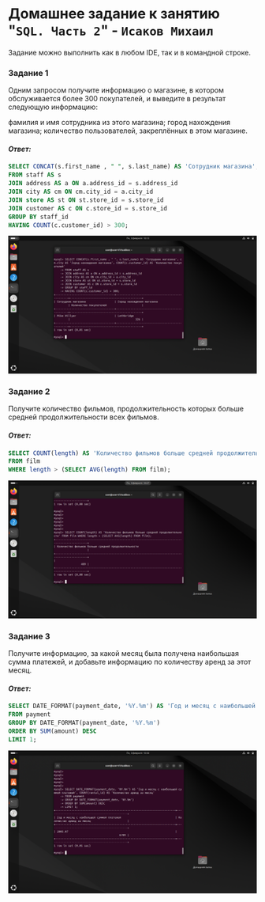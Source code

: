 # Домашнее задание к занятию "`SQL. Часть 2`" - `Исаков Михаил`

Задание можно выполнить как в любом IDE, так и в командной строке.

### Задание 1
Одним запросом получите информацию о магазине, в котором обслуживается более 300 покупателей, и выведите в результат следующую информацию:

фамилия и имя сотрудника из этого магазина;
город нахождения магазина;
количество пользователей, закреплённых в этом магазине.

#### *Ответ:*
```sql
SELECT CONCAT(s.first_name , " ", s.last_name) AS 'Сотрудник магазина', cm.city AS 'Город нахождения магазина', COUNT(c.customer_id) AS 'Количество покупателей'
FROM staff AS s
JOIN address AS a ON a.address_id = s.address_id
JOIN city AS cm ON cm.city_id = a.city_id
JOIN store AS st ON st.store_id = s.store_id
JOIN customer AS c ON c.store_id = s.store_id
GROUP BY staff_id
HAVING COUNT(c.customer_id) > 300;
```
![z](https://github.com/632456/hw-02/blob/main/SQL2/1.png)

### Задание 2

Получите количество фильмов, продолжительность которых больше средней продолжительности всех фильмов.

#### *Ответ:*
```sql
SELECT COUNT(length) AS 'Количество фильмов больше средней продолжительности'
FROM film
WHERE length > (SELECT AVG(length) FROM film);
```
![z](https://github.com/632456/hw-02/blob/main/SQL2/2.png)

### Задание 3

Получите информацию, за какой месяц была получена наибольшая сумма платежей, и добавьте информацию по количеству аренд за этот месяц.

#### *Ответ:*
```sql
SELECT DATE_FORMAT(payment_date, '%Y.%m') AS 'Год и месяц c наибольшей суммой платежей', COUNT(rental_id) AS 'Количество аренд за месяц'
FROM payment
GROUP BY DATE_FORMAT(payment_date, '%Y.%m')
ORDER BY SUM(amount) DESC
LIMIT 1;
```
![z](https://github.com/632456/hw-02/blob/main/SQL2/3.png)
